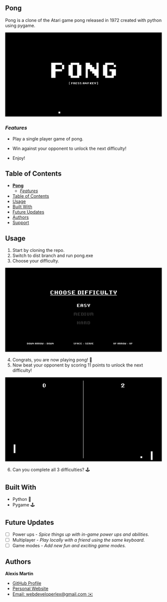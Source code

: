 ## **Pong**

Pong is a clone of the Atari game pong released in 1972 created with python using pygame.

<img src="./assets/pong-cover.gif" alt="getting started" width="800"/>

### _Features_

- Play a single player game of pong.

- Win against your opponent to unlock the next difficulty!

- Enjoy!

## Table of Contents

- [**Pong**](#pong)
  - [_Features_](#features)
- [Table of Contents](#table-of-contents)
- [Usage](#usage)
- [Built With](#built-with)
- [Future Updates](#future-updates)
- [Authors](#authors)
- [Support](#support)

## Usage

1. Start by cloning the repo.
2. Switch to dist branch and run pong.exe
3. Choose your difficulty.

  <img src="./assets/difficulty.PNG" alt="getting started" width="600"/>

4. Congrats, you are now playing pong! 🎉
5. Now beat your opponent by scoring 11 points to unlock the next difficulty!

  <img src="./assets/pong.gif" alt="getting started" width="600"/>

6. Can you complete all 3 difficulties? 🕹️

## Built With

- Python 🐍
- Pygame 🕹️

## Future Updates

- [ ] Power ups - _Spice things up with in-game power ups and abilities._
- [ ] Multiplayer - _Play locally with a friend using the same keyboard._
- [ ] Game modes - _Add new fun and exciting game modes._

## Authors

**Alexis Martin**

- [GitHub Profile](https://github.com/webdevlex)
- [Personal Website](https://webdevlex.com/)
- [Email: webdeveloperlex@gmail.<area>com ✉️](mailto:webdeveloperlex@gmail.com?subject=Pong-Game 'webdeveloperlex@gmail.com')
